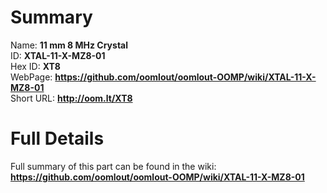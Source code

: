 
Summary
=================
  
Name: __11 mm 8 MHz Crystal__    
ID: __XTAL-11-X-MZ8-01__   
Hex ID: __XT8__   
WebPage: __https://github.com/oomlout/oomlout-OOMP/wiki/XTAL-11-X-MZ8-01__   
Short URL: __http://oom.lt/XT8__   

Full Details
==========================
Full summary of this part can be found in the wiki:   
__https://github.com/oomlout/oomlout-OOMP/wiki/XTAL-11-X-MZ8-01__    

